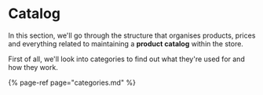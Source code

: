 # Catalog

In this section, we'll go through the structure that organises products, prices and everything related to maintaining a **product catalog** within the store.

First of all, we'll look into categories to find out what they're used for and how they work.

{% page-ref page="categories.md" %}


